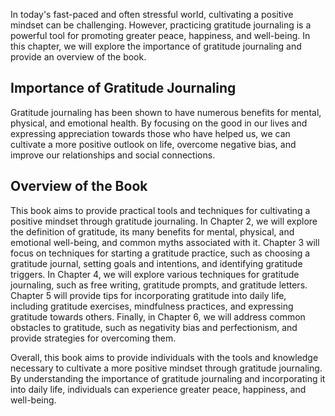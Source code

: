 
In today's fast-paced and often stressful world, cultivating a positive mindset can be challenging. However, practicing gratitude journaling is a powerful tool for promoting greater peace, happiness, and well-being. In this chapter, we will explore the importance of gratitude journaling and provide an overview of the book.

Importance of Gratitude Journaling
----------------------------------

Gratitude journaling has been shown to have numerous benefits for mental, physical, and emotional health. By focusing on the good in our lives and expressing appreciation towards those who have helped us, we can cultivate a more positive outlook on life, overcome negative bias, and improve our relationships and social connections.

Overview of the Book
--------------------

This book aims to provide practical tools and techniques for cultivating a positive mindset through gratitude journaling. In Chapter 2, we will explore the definition of gratitude, its many benefits for mental, physical, and emotional well-being, and common myths associated with it. Chapter 3 will focus on techniques for starting a gratitude practice, such as choosing a gratitude journal, setting goals and intentions, and identifying gratitude triggers. In Chapter 4, we will explore various techniques for gratitude journaling, such as free writing, gratitude prompts, and gratitude letters. Chapter 5 will provide tips for incorporating gratitude into daily life, including gratitude exercises, mindfulness practices, and expressing gratitude towards others. Finally, in Chapter 6, we will address common obstacles to gratitude, such as negativity bias and perfectionism, and provide strategies for overcoming them.

Overall, this book aims to provide individuals with the tools and knowledge necessary to cultivate a more positive mindset through gratitude journaling. By understanding the importance of gratitude journaling and incorporating it into daily life, individuals can experience greater peace, happiness, and well-being.

